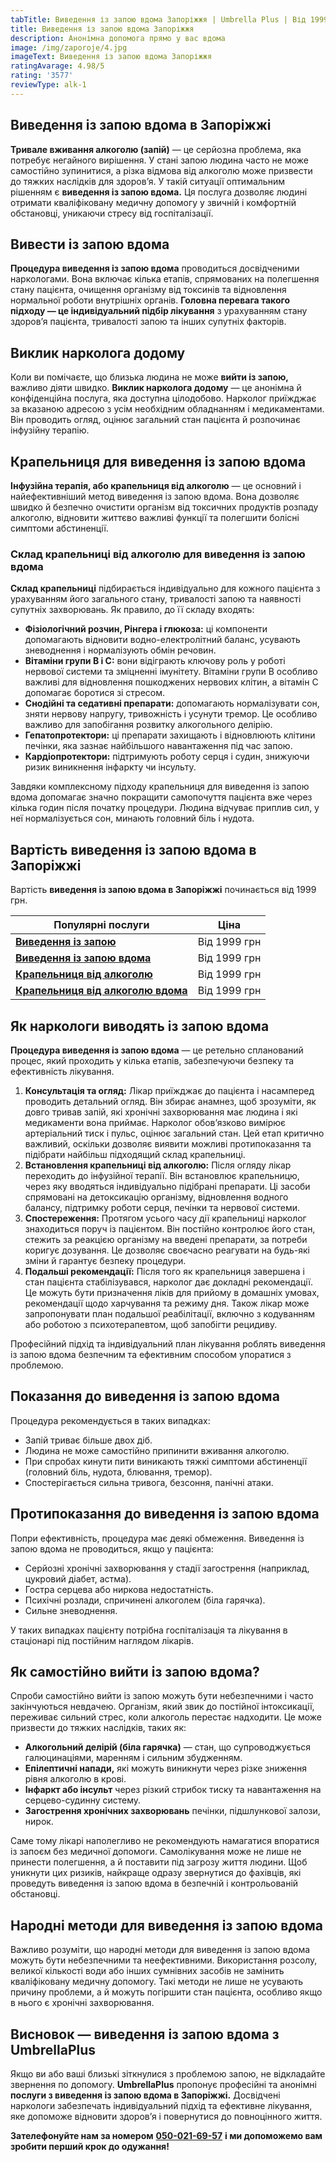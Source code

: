 ```yaml
---
tabTitle: Виведення із запою вдома Запоріжжя | Umbrella Plus | Від 1999 грн
title: Виведення із запою вдома Запоріжжя
description: Анонімна допомога прямо у вас вдома
image: /img/zaporoje/4.jpg
imageText: Виведення із запою вдома Запоріжжя
ratingAvarage: 4.98/5
rating: '3577'
reviewType: alk-1
---
```


## Виведення із запою вдома в Запоріжжі

**Тривале вживання алкоголю (запій)** — це серйозна проблема, яка потребує негайного вирішення. У стані запою людина часто не може самостійно зупинитися, а різка відмова від алкоголю може призвести до тяжких наслідків для здоров’я. У такій ситуації оптимальним рішенням є **виведення із запою вдома.** Ця послуга дозволяє людині отримати кваліфіковану медичну допомогу у звичній і комфортній обстановці, уникаючи стресу від госпіталізації.

## Вивести із запою вдома

**Процедура виведення із запою вдома** проводиться досвідченими наркологами. Вона включає кілька етапів, спрямованих на полегшення стану пацієнта, очищення організму від токсинів та відновлення нормальної роботи внутрішніх органів. **Головна перевага такого підходу — це індивідуальний підбір лікування** з урахуванням стану здоров’я пацієнта, тривалості запою та інших супутніх факторів.

## Виклик нарколога додому

Коли ви помічаєте, що близька людина не може **вийти із запою,** важливо діяти швидко. **Виклик нарколога додому** — це анонімна й конфіденційна послуга, яка доступна цілодобово. Нарколог приїжджає за вказаною адресою з усім необхідним обладнанням і медикаментами. Він проводить огляд, оцінює загальний стан пацієнта й розпочинає інфузійну терапію.

## Крапельниця для виведення із запою вдома

**Інфузійна терапія, або крапельниця від алкоголю** — це основний і найефективніший метод виведення із запою вдома. Вона дозволяє швидко й безпечно очистити організм від токсичних продуктів розпаду алкоголю, відновити життєво важливі функції та полегшити болісні симптоми абстиненції.

### Склад крапельниці від алкоголю для виведення із запою вдома

**Склад крапельниці** підбирається індивідуально для кожного пацієнта з урахуванням його загального стану, тривалості запою та наявності супутніх захворювань. Як правило, до її складу входять:

* **Фізіологічний розчин, Рінгера і глюкоза:** ці компоненти допомагають відновити водно-електролітний баланс, усувають зневоднення і нормалізують обмін речовин.
* **Вітаміни групи В і С:** вони відіграють ключову роль у роботі нервової системи та зміцненні імунітету. Вітаміни групи В особливо важливі для відновлення пошкоджених нервових клітин, а вітамін С допомагає боротися зі стресом.
* **Снодійні та седативні препарати:** допомагають нормалізувати сон, зняти нервову напругу, тривожність і усунути тремор. Це особливо важливо для запобігання розвитку алкогольного делірію.
* **Гепатопротектори:** ці препарати захищають і відновлюють клітини печінки, яка зазнає найбільшого навантаження під час запою.
* **Кардіопротектори:** підтримують роботу серця і судин, знижуючи ризик виникнення інфаркту чи інсульту.

Завдяки комплексному підходу крапельниця для виведення із запою вдома допомагає значно покращити самопочуття пацієнта вже через кілька годин після початку процедури. Людина відчуває приплив сил, у неї нормалізується сон, минають головний біль і нудота.

## Вартість виведення із запою вдома в Запоріжжі

Вартість **виведення із запою вдома в Запоріжжі** починається від 1999 грн.

| Популярні послуги                                                                 | Ціна         |
| --------------------------------------------------------------------------------- | ------------ |
| **[Виведення із запою](vivod-iz-zapoia-zaparoje-ua)**                             | Від 1999 грн |
| **[Виведення із запою вдома](Vivod-iz-zapoia-na-domy-zaporozhye-ua)**             | Від 1999 грн |
| **[Крапельниця від алкоголю](kapelnica_ot_alkogola_zaporozhye-ua)**               | Від 1999 грн |
| **[Крапельниця від алкоголю вдома](Kapelnica_ot_alkogola_na_domy_zaporozhye-ua)** | Від 1999 грн |

## Як наркологи виводять із запою вдома

**Процедура виведення із запою вдома** — це ретельно спланований процес, який проходить у кілька етапів, забезпечуючи безпеку та ефективність лікування.

1. **Консультація та огляд:** Лікар приїжджає до пацієнта і насамперед проводить детальний огляд. Він збирає анамнез, щоб зрозуміти, як довго тривав запій, які хронічні захворювання має людина і які медикаменти вона приймає. Нарколог обов’язково вимірює артеріальний тиск і пульс, оцінює загальний стан. Цей етап критично важливий, оскільки дозволяє виявити можливі протипоказання та підібрати найбільш підходящий склад крапельниці.
2. **Встановлення крапельниці від алкоголю:** Після огляду лікар переходить до інфузійної терапії. Він встановлює крапельницю, через яку вводяться індивідуально підібрані препарати. Ці засоби спрямовані на детоксикацію організму, відновлення водного балансу, підтримку роботи серця, печінки та нервової системи.
3. **Спостереження:** Протягом усього часу дії крапельниці нарколог знаходиться поруч із пацієнтом. Він постійно контролює його стан, стежить за реакцією організму на введені препарати, за потреби коригує дозування. Це дозволяє своєчасно реагувати на будь-які зміни й гарантує безпеку процедури.
4. **Подальші рекомендації:** Після того як крапельниця завершена і стан пацієнта стабілізувався, нарколог дає докладні рекомендації. Це можуть бути призначення ліків для прийому в домашніх умовах, рекомендації щодо харчування та режиму дня. Також лікар може запропонувати план подальшої реабілітації, включно з кодуванням або роботою з психотерапевтом, щоб запобігти рецидиву.

Професійний підхід та індивідуальний план лікування роблять виведення із запою вдома безпечним та ефективним способом упоратися з проблемою.

## Показання до виведення із запою вдома

Процедура рекомендується в таких випадках:

* Запій триває більше двох діб.
* Людина не може самостійно припинити вживання алкоголю.
* При спробах кинути пити виникають тяжкі симптоми абстиненції (головний біль, нудота, блювання, тремор).
* Спостерігається сильна тривога, безсоння, панічні атаки.

## Протипоказання до виведення із запою вдома

Попри ефективність, процедура має деякі обмеження. Виведення із запою вдома не проводиться, якщо у пацієнта:

* Серйозні хронічні захворювання у стадії загострення (наприклад, цукровий діабет, астма).
* Гостра серцева або ниркова недостатність.
* Психічні розлади, спричинені алкоголем (біла гарячка).
* Сильне зневоднення.

У таких випадках пацієнту потрібна госпіталізація та лікування в стаціонарі під постійним наглядом лікарів.

## Як самостійно вийти із запою вдома?

Спроби самостійно вийти із запою можуть бути небезпечними і часто закінчуються невдачею. Організм, який звик до постійної інтоксикації, переживає сильний стрес, коли алкоголь перестає надходити. Це може призвести до тяжких наслідків, таких як:

* **Алкогольний делірій (біла гарячка)** — стан, що супроводжується галюцинаціями, маренням і сильним збудженням.
* **Епілептичні напади,** які можуть виникнути через різке зниження рівня алкоголю в крові.
* **Інфаркт або інсульт** через різкий стрибок тиску та навантаження на серцево-судинну систему.
* **Загострення хронічних захворювань** печінки, підшлункової залози, нирок.

Саме тому лікарі наполегливо не рекомендують намагатися впоратися із запоєм без медичної допомоги. Самолікування може не лише не принести полегшення, а й поставити під загрозу життя людини. Щоб уникнути цих ризиків, найкраще одразу звернутися до фахівців, які проведуть виведення із запою вдома в безпечній і контрольованій обстановці.

## Народні методи для виведення із запою вдома

Важливо розуміти, що народні методи для виведення із запою вдома можуть бути небезпечними та неефективними. Використання розсолу, великої кількості води або інших сумнівних засобів не замінить кваліфіковану медичну допомогу. Такі методи не лише не усувають причину проблеми, а й можуть погіршити стан пацієнта, особливо якщо в нього є хронічні захворювання.

## Висновок — виведення із запою вдома з UmbrellaPlus

Якщо ви або ваші близькі зіткнулися з проблемою запою, не відкладайте звернення по допомогу. **UmbrellaPlus** пропонує професійні та анонімні **послуги з виведення із запою вдома в Запоріжжі.** Досвідчені наркологи забезпечать індивідуальний підхід та ефективне лікування, яке допоможе відновити здоров’я і повернутися до повноцінного життя.

**Зателефонуйте нам за номером** **[050-021-69-57](tel:0500216957)** **і ми допоможемо вам зробити перший крок до одужання!**
